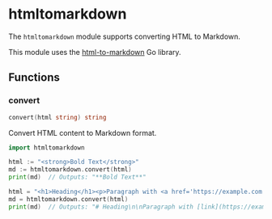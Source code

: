 # htmltomarkdown

The `htmltomarkdown` module supports converting HTML to Markdown.

This module uses the [html-to-markdown](https://github.com/JohannesKaufmann/html-to-markdown) Go library.

## Functions

### convert

```go filename="Function signature"
convert(html string) string
```

Convert HTML content to Markdown format.

```go copy filename="Example"
import htmltomarkdown

html := "<strong>Bold Text</strong>"
md := htmltomarkdown.convert(html)
print(md)  // Outputs: "**Bold Text**"

html = "<h1>Heading</h1><p>Paragraph with <a href='https://example.com'>link</a></p>"
md = htmltomarkdown.convert(html)
print(md)  // Outputs: "# Heading\n\nParagraph with [link](https://example.com)"
```
